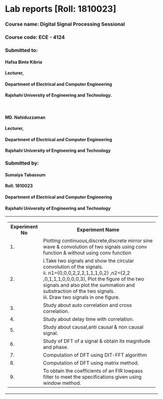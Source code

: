 <h1>Lab reports [Roll: 1810023]</h1>
<h3>Course name: Digital Signal Processing Sessional</h3>
<h3>Course code: ECE - 4124 </h3>
<h3>Submitted to:</h3>
<h4>Hafsa Binte Kibria</h4>
<h4>Lecturer,</h4>
<h4>Department of Electrical and Computer Engineering</h4>
<h4>Rajshahi University of Engineering and Technology.</h4>
<br>

<h4>MD. Nahiduzzaman</h4>
<h4>Lecturer,</h4>
<h4>Department of Electrical and Computer Engineering</h4>
<h4>Rajshahi University of Engineering and Technology</h4>

<h3>Submitted by:</h3>
<h4>Sumaiya Tabassum</h4>
<h4>Roll: 1810023</h4>
<h4>Department of Electrical and Computer Engineering</h4>
<h4>Rajshahi University of Engineering and Technology</h4>
<table cellspacing="0" cellpadding="0" border="0">
	<tr>
		<td>
			<table cellspacing="3" border="0">
				<tr>
					<th>Experiment No</th>
					<th>Experiment Name</th>
				</tr>
				<tr>
					<td>1.</td>
					<td>Plotting continuous,discrete,discrete mirror sine wave & convolution of two signals using conv function & without using conv function</td>
				</tr>
				<tr>
					<td>2.</td>
					<td>i.Take two signals and show the circular convolution of the signals.<br>
ii. n1={0,0,0,2,2,2,1,1,1,0,2} ,n2={2,2 ,0,1,1,1,0,0,0,0,3},
Plot the figure of the two signals and also plot the summation and 
substraction of the two signals.<br>
iii. Draw two signals in one figure.</td>
				</tr>
				<tr>
				<td>3.</td>
				<td>Study about auto correlation and cross correlation.</td>
				</tr>
				<tr>
				<td>4.</td>
				<td>Study about delay time with correlation. </td>
				</tr>
				<tr>
				<td>5.</td>
				<td>Study about causal,anti causal & non causal signal. </td>
				</tr>
				<td>6.</td>
				<td> Study of DFT of a signal & obtain its magnitude and phase.
 </td>
				</tr>
				<td>7.</td>
				<td> Computation of DFT using DIT-FFT algorithm </td>
				</tr>
				<td>8.</td>
				<td> Computation of DFT using matrix method. </td>
				</tr>
				<td>9.</td>
				<td>  To obtain the coefficients of an FIR lowpass filter to meet the specifications 
given using window method. </td>
				</tr>
			</table>
		</td>
	</tr>
</table>
 
